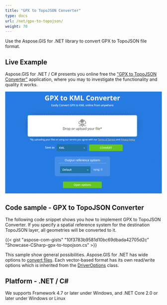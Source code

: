 ```yaml
---
title: "GPX to TopoJSON Converter"
type: docs
url: /net/gpx-to-topojson/
weight: 70
---
```


Use the Aspose.GIS for .NET library to convert GPX to TopoJSON file format.

## **Live Example**

Aspose.GIS for .NET / C# presents you online free the ["GPX to TopoJSON Converter"](https://products.aspose.app/gis/conversion/gpx-to-topojson) application, where you may to investigate the functionality and quality it works.

![GPX to TopoJSON Converter App](conversion.png)

## **Code sample - GPX to TopoJSON Converter**

The following code snippet shows you how to implement GPX to TopoJSON Converter. If you specify a spatial reference system for the destination TopoJSON layer, all geometries will be converted to it. 

{{< gist "aspose-com-gists" "10f3783b9581d10bc69dbada42705d2c" "Showcase-CSharp-gpx-to-topojson.cs" >}}

This sample show general possibilities. Aspose.GIS for .NET has wide options to [convert files](https://docs.aspose.com/gis/net/vector-layers/). Each vector-based format has its own read/write options which is inherited from the [DriverOptions](https://apireference.aspose.com/gis/net/aspose.gis/driveroptions) class.

## **Platform - .NET / C#**

We supports Framework 4.7 or later under Windows, and .NET Core 2.0 or later under Windows or Linux
